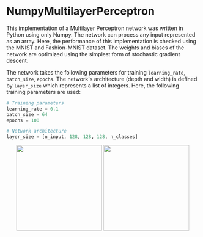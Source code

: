 # NumpyMultilayerPerceptron

This implementation of a Multilayer Perceptron network was written in Python using only Numpy. The network can process any input represented as an array. Here, the performance of this implementation is checked using the MNIST and Fashion-MNIST dataset. The weights and biases of the network are optimized using the simplest form of stochastic gradient descent.

The network takes the following parameters for training `learning_rate`, `batch_size`, `epochs`. The network's architecture (depth and width) is defined by `layer_size` which represents a list of integers. Here, the following training parameters are used:

```python
# Training parameters
learning_rate = 0.1
batch_size = 64
epochs = 100

# Network architecture
layer_size = [n_input, 128, 128, 128, n_classes]
````

<div align="center">
 <img src="https://raw.githubusercontent.com/KaiFabi/NumpyMultilayerPerceptron/master/mnist_weights.png" height="224px">
  <img src="https://raw.githubusercontent.com/KaiFabi/NumpyMultilayerPerceptron/master/fashion_mnist_weights.png" height="224px">
</div>
